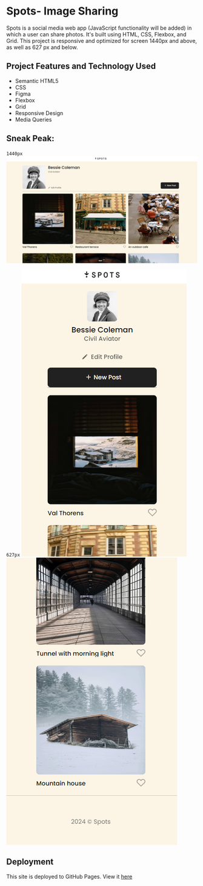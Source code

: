 # Spots- Image Sharing

Spots is a social media web app (JavaScript functionality will be added) in which a user can share photos. It's built using HTML, CSS, Flexbox, and Grid. This project is responsive and optimized for screen 1440px and above, as well as 627 px and below.

## Project Features and Technology Used

- Semantic HTML5
- CSS
- Figma
- Flexbox
- Grid
- Responsive Design
- Media Queries

## Sneak Peak:

`1440px`
![screenshot of 1440px site](./images/1440-screenshot.png)

`627px`
![screenshot of 627px site](./images/627-screenshot.png)
![screenshot of 627px site](./images/627-screenshot2.png)

## Deployment

This site is deployed to GitHub Pages. View it [here](https://masonserna.github.io/se_project_spots)
